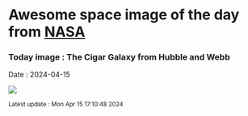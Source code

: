 
# Awesome space image of the day from [NASA](https://api.nasa.gov/)

### Today image : The Cigar Galaxy from Hubble and Webb
Date : 2024-04-15

![](https://apod.nasa.gov/apod/image/2404/M82Center_HubbleWebb_1080.jpg)

<small>Latest update : Mon Apr 15 17:10:48 2024</small>
        